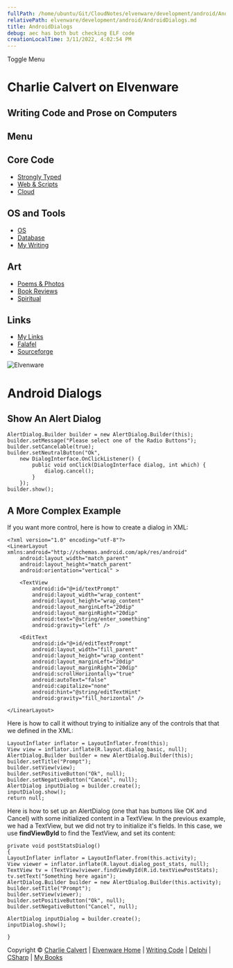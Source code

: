 ```yaml
---
fullPath: /home/ubuntu/Git/CloudNotes/elvenware/development/android/AndroidDialogs.md
relativePath: elvenware/development/android/AndroidDialogs.md
title: AndroidDialogs
debug: aec has both but checking ELF code
creationLocalTime: 3/11/2022, 4:02:54 PM
---
```


<!-- toc -->
<!-- tocstop -->

Toggle Menu

Charlie Calvert on Elvenware
============================

Writing Code and Prose on Computers
-----------------------------------

Menu
----

Core Code
---------

-   [Strongly Typed](../index.html)
-   [Web & Scripts](../web/index.html)
-   [Cloud](../cloud/index.shtml)

OS and Tools
------------

-   [OS](../../os/index.html)
-   [Database](../database/index.html)
-   [My Writing](../../books/index.html)

Art
---

-   [Poems & Photos](../../Art/index.html)
-   [Book Reviews](../../books/reading/index.html)
-   [Spiritual](../../spirit/index.html)

Links
-----

-   [My Links](../../links.html)
-   [Falafel](http://www.falafel.com/)
-   [Sourceforge](http://sourceforge.net/projects/elvenware/)

![Elvenware](../../images/elvenwarelogo.png)

Android Dialogs
===============

Show An Alert Dialog
--------------------

~~~~ {.code}
AlertDialog.Builder builder = new AlertDialog.Builder(this);
builder.setMessage("Please select one of the Radio Buttons");
builder.setCancelable(true);
builder.setNeutralButton("Ok",
    new DialogInterface.OnClickListener() {
        public void onClick(DialogInterface dialog, int which) {
            dialog.cancel();
        }
    });
builder.show();     
~~~~

A More Complex Example
----------------------

If you want more control, here is how to create a dialog in XML:

~~~~ {.code}
<?xml version="1.0" encoding="utf-8"?>
<LinearLayout xmlns:android="http://schemas.android.com/apk/res/android"
    android:layout_width="match_parent"
    android:layout_height="match_parent"
    android:orientation="vertical" >

    <TextView
        android:id="@+id/textPrompt"
        android:layout_width="wrap_content"
        android:layout_height="wrap_content" 
        android:layout_marginLeft="20dip" 
        android:layout_marginRight="20dip" 
        android:text="@string/enter_something" 
        android:gravity="left" />

    <EditText
        android:id="@+id/editTextPrompt"
        android:layout_width="fill_parent"
        android:layout_height="wrap_content"
        android:layout_marginLeft="20dip" 
        android:layout_marginRight="20dip" 
        android:scrollHorizontally="true" 
        android:autoText="false"
        android:capitalize="none"
        android:hint="@string/editTextHint"
        android:gravity="fill_horizontal" />

</LinearLayout>
~~~~

Here is how to call it without trying to initialize any of the controls
that that we defined in the XML:

~~~~ {.code}
LayoutInflater inflator = LayoutInflater.from(this);
View view = inflator.inflate(R.layout.dialog_basic, null);
AlertDialog.Builder builder = new AlertDialog.Builder(this);
builder.setTitle("Prompt");
builder.setView(view);
builder.setPositiveButton("Ok", null);
builder.setNegativeButton("Cancel", null);
AlertDialog inputDialog = builder.create();
inputDialog.show();
return null;
~~~~

Here is how to set up an AlertDialog (one that has buttons like OK and
Cancel) with some initialized content in a TextView. In the previous
example, we had a TextView, but we did not try to initialize it's
fields. In this case, we use **findViewById** to find the TextView, and
set its content:

~~~~ {.code}
private void postStatsDialog()
{
LayoutInflater inflator = LayoutInflater.from(this.activity);
View viewer = inflator.inflate(R.layout.dialog_post_stats, null);
TextView tv = (TextView)viewer.findViewById(R.id.textViewPostStats);
tv.setText("Something here again");
AlertDialog.Builder builder = new AlertDialog.Builder(this.activity);
builder.setTitle("Prompt");
builder.setView(viewer);
builder.setPositiveButton("Ok", null);
builder.setNegativeButton("Cancel", null);

AlertDialog inputDialog = builder.create();
inputDialog.show();

}
~~~~

Copyright © [Charlie Calvert](../../index.html) | [Elvenware
Home](../../index.html) | [Writing Code](../index.html) |
[Delphi](../delphi/index.html) | [CSharp](../csharp/index.html) | [My
Books](../../books/index.html)
